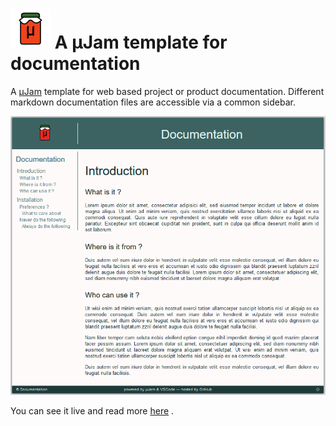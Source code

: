 # ![&mu;Jam &ndash; simple](./docs/img/icon64.png " A &mu;Jam template") A &mu;Jam template for documentation

A [&mu;Jam](https://goessner.github.io/microjam/) template for web based project or product documentation. Different markdown documentation files are accessible via a common sidebar.

![&mu;Jam template for documentation](./docs/img/shot-01.png)

You can see it live and read more [here](https://goessner.github.io/microjam-docs/introduction.html) .